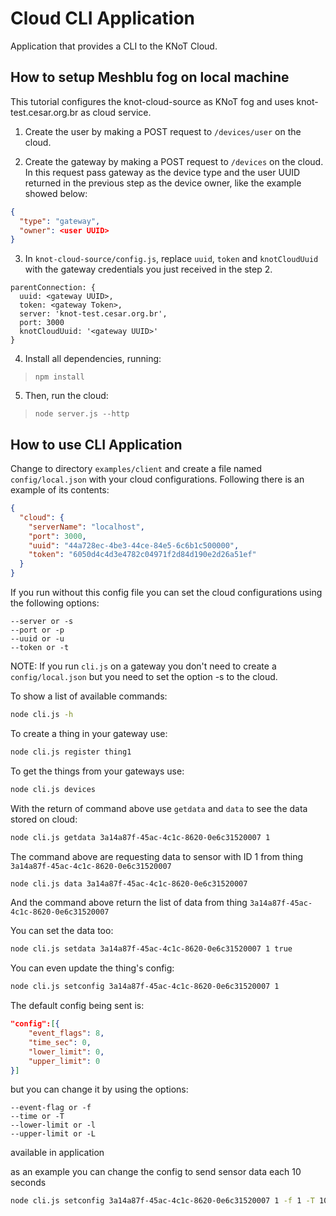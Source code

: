# Cloud CLI Application

Application that provides a CLI to the KNoT Cloud.

## How to setup Meshblu fog on local machine

This tutorial configures the knot-cloud-source as KNoT fog and uses 
knot-test.cesar.org.br as cloud service.

1. Create the user by making a POST request to `/devices/user` on the cloud.

2. Create the gateway by making a POST request to `/devices` on the cloud. In 
this request pass gateway as the device type and the user UUID returned in the 
previous step as the device owner, like the example showed below:

```json
{
  "type": "gateway",
  "owner": <user UUID>
}
```

3. In `knot-cloud-source/config.js`, replace `uuid`, `token` and 
`knotCloudUuid` with the gateway credentials you just received in the step 2.

```
parentConnection: {
  uuid: <gateway UUID>,
  token: <gateway Token>,
  server: 'knot-test.cesar.org.br',
  port: 3000
  knotCloudUuid: '<gateway UUID>'
}
```

4. Install all dependencies, running:

> `npm install`

5. Then, run the cloud:

> `node server.js --http`

## How to use CLI Application

Change to directory `examples/client` and create a file named 
`config/local.json` with your cloud configurations. Following there is an
example of its contents:

```json
{
  "cloud": {
    "serverName": "localhost",
    "port": 3000,
    "uuid": "44a728ec-4be3-44ce-84e5-6c6b1c500000",
    "token": "6050d4c4d3e4782c04971f2d84d190e2d26a51ef"
  }
}
```

If you run without this config file you can set the cloud configurations using 
the following options:

```
--server or -s
--port or -p
--uuid or -u
--token or -t
```

NOTE: If you run `cli.js` on a gateway you don't need to create a
`config/local.json` but you need to set the option -s to the cloud.

To show a list of available commands:
```bash
node cli.js -h
```

To create a thing in your gateway use:

```bash
node cli.js register thing1
```

To get the things from your gateways use:
```bash
node cli.js devices
```

With the return of command above use `getdata` and `data` to see the data
stored on cloud:
```bash
node cli.js getdata 3a14a87f-45ac-4c1c-8620-0e6c31520007 1
```
The command above are requesting data to sensor with ID 1 from thing `3a14a87f-45ac-4c1c-8620-0e6c31520007`

```bash
node cli.js data 3a14a87f-45ac-4c1c-8620-0e6c31520007
```

And the command above return the list of data from thing 
`3a14a87f-45ac-4c1c-8620-0e6c31520007`

You can set the data too:
```bash
node cli.js setdata 3a14a87f-45ac-4c1c-8620-0e6c31520007 1 true
```

You can even update the thing's config:
```bash
node cli.js setconfig 3a14a87f-45ac-4c1c-8620-0e6c31520007 1
```

The default config being sent is:
```json
"config":[{
    "event_flags": 8,
    "time_sec": 0,
    "lower_limit": 0,
    "upper_limit": 0
}]
```
but you can change it by using the options:
```
--event-flag or -f
--time or -T
--lower-limit or -l
--upper-limit or -L
```
 available in application

 as an example you can change the config to send sensor data each 10 seconds

```bash
node cli.js setconfig 3a14a87f-45ac-4c1c-8620-0e6c31520007 1 -f 1 -T 10
```
